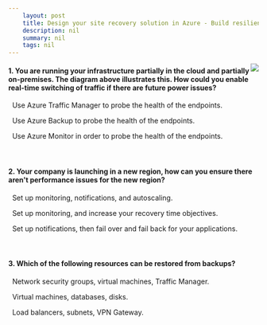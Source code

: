 ```yaml
---
    layout: post
    title: Design your site recovery solution in Azure - Build resilient application services
    description: nil
    summary: nil
    tags: nil
---
```



 <a target="_blank" href="https://docs.microsoft.com/en-us/learn/modules/design-your-site-recovery-solution-in-azure/4-build-resilient-application-services/"><i class="fas fa-external-link-alt"></i> </a>
 <img align="right" src="https://docs.microsoft.com/en-us/learn/achievements/design-your-site-recovery-solution-on-azure.svg">
####  1. You are running your infrastructure partially in the cloud and partially on-premises. The diagram above illustrates this. How could you enable real-time switching of traffic if there are future power issues?


<i class='fas fa-check-square' style='color: Dodgerblue;'></i> &nbsp;&nbsp;Use Azure Traffic Manager to probe the health of the endpoints.

<i class='far fa-square'></i> &nbsp;&nbsp;Use Azure Backup to probe the health of the endpoints.

<i class='far fa-square'></i> &nbsp;&nbsp;Use Azure Monitor in order to probe the health of the endpoints.
<br />
<br />
<br />

####  2. Your company is launching in a new region, how can you ensure there aren't performance issues for the new region?


<i class='fas fa-check-square' style='color: Dodgerblue;'></i> &nbsp;&nbsp;Set up monitoring, notifications, and autoscaling.

<i class='far fa-square'></i> &nbsp;&nbsp;Set up monitoring, and increase your recovery time objectives.

<i class='far fa-square'></i> &nbsp;&nbsp;Set up notifications, then fail over and fail back for your applications.
<br />
<br />
<br />

####  3. Which of the following resources can be restored from backups?


<i class='far fa-square'></i> &nbsp;&nbsp;Network security groups, virtual machines, Traffic Manager.

<i class='fas fa-check-square' style='color: Dodgerblue;'></i> &nbsp;&nbsp;Virtual machines, databases, disks.

<i class='far fa-square'></i> &nbsp;&nbsp;Load balancers, subnets, VPN Gateway.
<br />
<br />
<br />

